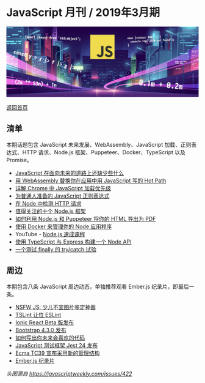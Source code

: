 # JavaScript 月刊 / 2019年3月期

![](./img/03.jpg )

[返回首页](https://github.com/hijiangtao/javascript-articles-monthly)

## 清单

本期话题包含 JavaScript 未来发展、WebAssembly、JavaScript 加载、正则表达式、HTTP 请求、Node.js 框架、Puppeteer、Docker、TypeScript 以及 Promise。

* [JavaScript 在面向未来的道路上还缺少些什么](http://2ality.com/2019/01/future-js.html)
* [用 WebAssembly 替换你在应用中用 JavaScript 写的 Hot Path](https://developers.google.com/web/updates/2019/02/hotpath-with-wasm)
* [详解 Chrome 中 JavaScript 加载优先级](https://addyosmani.com/blog/script-priorities/)
* [为普通人准备的 JavaScript 正则表达式](https://alligator.io/js/regular-expressions-for-regular-people/)
* [在 Node 中检测 HTTP 请求](https://medium.com/@tlivings/instrumenting-http-requests-in-node-5bf48c10f1c0)
* [值得关注的十个 Node.js 框架](https://medium.freecodecamp.org/10-node-js-frameworks-worth-checking-out-express-loopback-hapi-and-beyond-7b537b590f89)
* [如何利用 Node.js 和 Puppeteer 将你的 HTML 导出为 PDF](https://dev.to/bmz1/generating-pdf-from-html-with-nodejs-and-puppeteer-5ln)
* [使用 Docker 来管理你的 Node 应用程序](https://blog.bitsrc.io/manage-your-node-app-using-docker-like-a-pro-6266f6516cf)
* YouTube - [Node.js 速成课程](https://www.youtube.com/watch?v=fBNz5xF-Kx4)
* [使用 TypeScript 与 Express 构建一个 Node API](https://developer.okta.com/blog/2018/11/15/node-express-typescript)
* [一个测试 finally 的 try/catch 试验](https://frontarm.com/james-k-nelson/will-finally-run-quiz/)

## 周边

本期包含八条 JavaScript 周边动态，单独推荐观看 Ember.js 纪录片，即最后一条。

* [NSFW JS: 少儿不宜图片鉴定神器](https://shift.infinite.red/avoid-nightmares-nsfw-js-ab7b176978b1)
* [TSLint 让位 ESLint](https://medium.com/palantir/tslint-in-2019-1a144c2317a9)
* [Ionic React Beta 版发布](https://blog.ionicframework.com/announcing-the-ionic-react-beta/)
* [Bootstrap 4.3.0 发布](https://blog.getbootstrap.com/2019/02/11/bootstrap-4-3-0/)
* [如何写出你未来会喜欢的代码](https://medium.freecodecamp.org/how-to-write-code-you-will-love-in-the-future-ee5decae5ce4)
* [JavaScript 测试框架 Jest 24 发布](https://jestjs.io/blog/2019/01/25/jest-24-refreshing-polished-typescript-friendly)
* [Ecma TC39 宣布采用新的管理结构](https://hacks.mozilla.org/2019/02/announcing-a-new-management-structure-for-ecma-tc39/)
* [Ember.js 纪录片](https://www.youtube.com/watch?v=Cvz-9ccflKQ)

*头图源自 <https://javascriptweekly.com/issues/422>*